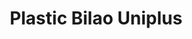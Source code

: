 ---
title: "Plastic Bilao Uniplus"
url: /muntinlupa/plastic-bilao-uniplus/
shop: Haushaltsartikel
---